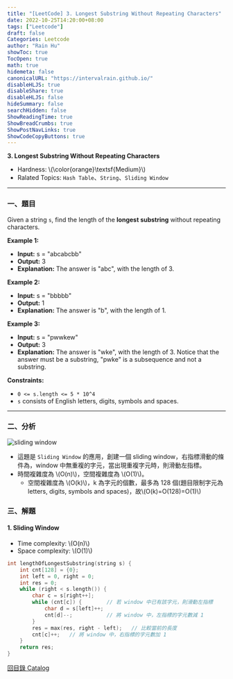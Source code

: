 ```yaml
---
title: "[LeetCode] 3. Longest Substring Without Repeating Characters"
date: 2022-10-25T14:20:00+08:00
tags: ["Leetcode"]
draft: false
Categories: Leetcode
author: "Rain Hu"
showToc: true
TocOpen: true
math: true
hidemeta: false
canonicalURL: "https://intervalrain.github.io/"
disableHLJS: true
disableShare: true
disableHLJS: false
hideSummary: false
searchHidden: false
ShowReadingTime: true
ShowBreadCrumbs: true
ShowPostNavLinks: true
ShowCodeCopyButtons: true
---
```

**3. Longest Substring Without Repeating Characters**
+ Hardness: \\(\color{orange}\textsf{Medium}\\)
+ Ralated Topics: `Hash Table`、`String`、`Sliding Window`
---
### 一、題目
Given a string `s`, find the length of the **longest substring** without repeating characters.

**Example 1:**  
+ **Input:** s = "abcabcbb"
+ **Output:** 3
+ **Explanation:** The answer is "abc", with the length of 3.

**Example 2:**
+ **Input:** s = "bbbbb"
+ **Output:** 1  
+ **Explanation:** The answer is "b", with the length of 1.

**Example 3:**
+ **Input:** s = "pwwkew"  
+ **Output:** 3  
+ **Explanation:** The answer is "wke", with the length of 3.  Notice that the answer must be a substring, "pwke" is a subsequence and not a substring.

**Constraints:**
+ `0 <= s.length <= 5 * 10^4`
+ `s` consists of English letters, digits, symbols and spaces.

---

### 二、分析
![sliding window](https://th.bing.com/th/id/OIP.CvORjpWVo7PAacwNMKlf5gHaDu?pid=ImgDet&rs=1)
+ 這題是 `Sliding Window` 的應用，創建一個 sliding window，右指標滑動的條件為，window 中無重複的字元，當出現重複字元時，則滑動左指標。
+ 時間複雜度為 \\(O(n)\\)，空間複雜度為 \\(O(1)\\)。
    + 空間複雜度為 \\(O(k)\\)，k 為字元的個數，最多為 128 個(題目限制字元為 letters, digits, symbols and spaces)，故\\(O(k)=O(128)=O(1)\\)
### 三、解題
#### 1. Sliding Window
+ Time complexity: \\(O(n)\\)
+ Space complexity: \\(O(1)\\)
```C++
int lengthOfLongestSubstring(string s) {
    int cnt[128] = {0};
    int left = 0, right = 0;
    int res = 0;
    while (right < s.length()) {
        char c = s[right++];
        while (cnt[c]) {        // 若 window 中已有該字元，則滑動左指標
            char d = s[left]++;
            cnt[d]--;           // 將 window 中，左指標的字元數減 1
        }
        res = max(res, right - left);   // 比較當前的長度
        cnt[c]++;   // 將 window 中，右指標的字元數加 1
    }
    return res;
}
```
[回目錄 Catalog](/posts/leetcode)